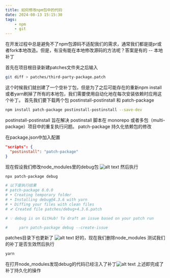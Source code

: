 ```yaml
---
title: 如何修改npm包中的代码
date: 2024-08-13 15:15:30
tags: 
    - npm 
    - git
---
```

在开发过程中总是避免不了npm包源码不适配我们的需求，通常我们都是提pr或者fork本地改造。但是，有没有能在本地修改源码的方法呢？答案是有的 -- 本地补丁

首先在项目根目录新建patches文件夹之后输入
<!--more-->
```bash
git diff > patches/third-party-package.patch
```
这个时候我们就创建了一个空补丁包，但是为了之后可能存在的重新npm install或者yarn刷掉了所有的本地包，我们需要使用自动化地在每次安装依赖时应用这个补丁。
首先我们要下载两个包 postinstall-postinstall 和 patch-package

```bash
npm install patch-package postinstall-postinstall --save-dev
```
postinstall-postinstall 旨在解决 postinstall 脚本在 monorepo 或者多包（multi-package）项目中的重复执行问题。
patch-package 持久化依赖包的修改

在package.json中加入配置
```json
"scripts": {
  "postinstall": "patch-package"
}
```
现在假设我们修改node_modules里的debug包
![alt text](https://showpenz.github.io/images/QQ_1723534472265.png)
然后执行
```bash 
npx patch-package debug

# 以下是执行结果
# patch-package 8.0.0
# • Creating temporary folder
# • Installing debug@4.3.6 with yarn
# • Diffing your files with clean files
# ✔ Created file patches/debug+4.3.6.patch

# 💡 debug is on GitHub! To draft an issue based on your patch run

#     yarn patch-package debug --create-issue
```
patches目录下也更新了
![alt text](https://showpenz.github.io/images/QQ_1723534567893.png)
好的，现在我们删除node_modules 测试我们的补丁是否生效然后执行
```bash
yarn
```
在打开node_modules发现debug的代码已经注入了补丁![alt text](https://showpenz.github.io/images/QQ_1723534673042.png)
上述即完成了补丁持久化的操作
